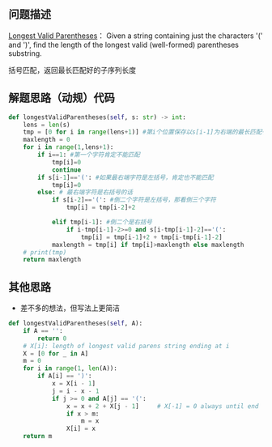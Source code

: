 ## 问题描述
[Longest Valid Parentheses](https://leetcode.com/problems/longest-valid-parentheses/ )：
Given a string containing just the characters '(' and ')', find the length of the longest valid (well-formed) parentheses substring.

括号匹配，返回最长匹配好的子序列长度


## 解题思路（动规）代码
```python
def longestValidParentheses(self, s: str) -> int:
    lens = len(s)
    tmp = [0 for i in range(lens+1)] #第i个位置保存以s[i-1]为右端的最长匹配子序列长度，空字符串返回0
    maxlength = 0
    for i in range(1,lens+1):
        if i==1: #第一个字符肯定不能匹配
            tmp[i]=0
            continue
        if s[i-1]=='(': #如果最右端字符是左括号，肯定也不能匹配
            tmp[i]=0
        else: # 最右端字符是右括号的话
            if s[i-2]=='(': #倒二个字符是左括号，那看倒三个字符
                tmp[i] = tmp[i-2]+2

            elif tmp[i-1]: #倒二个是右括号
                if i-tmp[i-1]-2>=0 and s[i-tmp[i-1]-2]=='(':
                    tmp[i] = tmp[i-1]+2 + tmp[i-tmp[i-1]-2]
            maxlength = tmp[i] if tmp[i]>maxlength else maxlength
    # print(tmp)
    return maxlength
```

## 其他思路
- 差不多的想法，但写法上更简洁
```python
def longestValidParentheses(self, A):
    if A == '':
        return 0
    # X[i]: length of longest valid parens string ending at i
    X = [0 for _ in A]
    m = 0
    for i in range(1, len(A)):
        if A[i] == ')':
            x = X[i - 1]
            j = i - x - 1
            if j >= 0 and A[j] == '(':
                x = x + 2 + X[j - 1]     # X[-1] = 0 always until end
                if x > m:
                    m = x
                X[i] = x
    return m
```
